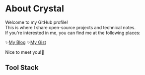 # About Crystal
Welcome to my GitHub profile! \
This is where I share open-source projects and technical notes. \
If you're interested in me, you can find me at the following places:

✨[My Blog](https://chi200706.netlify.app/) ✨[My Gist](https://gist.github.com/x200706)

Nice to meet you!🩵

## Tool Stack

<img src="https://img.shields.io/badge/Laravel-002855?style=for-the-badge&amp;logo=laravel&amp;logoColor=white" alt=""> <img src="https://img.shields.io/badge/Ubuntu-002855?style=for-the-badge&amp;logo=ubuntu&amp;logoColor=white" alt=""> <img src="https://img.shields.io/badge/Linux-002855?style=for-the-badge&amp" alt="">\
<img src="https://img.shields.io/badge/Postman-1A3764?style=for-the-badge&amp;logo=Postman&amp;logoColor=white" alt=""> <img src="https://img.shields.io/badge/Python-1A3764?style=for-the-badge&amp;logo=python&amp;logoColor=blue" alt=""> <img src="https://img.shields.io/badge/Nginx-1A3764?style=for-the-badge&amp;logo=nginx&amp;logoColor=white" alt="">\
<img src="https://img.shields.io/badge/Spring-33588B?style=for-the-badge&amp;logo=spring&amp;logoColor=white" alt=""> <img src="https://img.shields.io/badge/VSCode-33588B?style=for-the-badge&amp;logo=visual%20studio%20code&amp;logoColor=white" alt=""> <img src="https://img.shields.io/badge/PostgreSQL-33588B?style=for-the-badge&amp;logo=postgresql&amp;logoColor=white" alt="">\
<img src="https://img.shields.io/badge/Django-5A7DB1?style=for-the-badge&amp;logo=django&amp;logoColor=green" alt=""> <img src="https://img.shields.io/badge/prettier-5A7DB1?style=for-the-badge&amp;logo=prettier&amp;logoColor=F7BA3E" alt=""> <img src="https://img.shields.io/badge/Supabase-5A7DB1?style=for-the-badge&amp;logo=supabase&amp;logoColor=white" alt=""> <img src="https://img.shields.io/badge/Markdown-5A7DB1?style=for-the-badge&amp;logo=markdown&amp;logoColor=white" alt=""> <img src="https://img.shields.io/badge/IntelliJ_IDEA-5A7DB1.svg?style=for-the-badge&amp;logo=intellij-idea&amp;logoColor=white" alt=""> <img src="https://img.shields.io/badge/GitHub-5A7DB1?style=for-the-badge&amp;logo=github&amp;logoColor=white" alt="">
